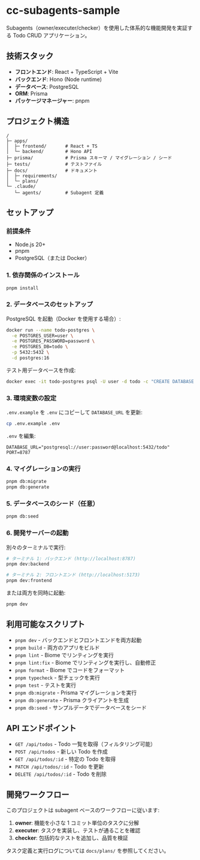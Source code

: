 # cc-subagents-sample

Subagents（owner/executer/checker）を使用した体系的な機能開発を実証する Todo CRUD アプリケーション。

## 技術スタック

- **フロントエンド**: React + TypeScript + Vite
- **バックエンド**: Hono (Node runtime)
- **データベース**: PostgreSQL
- **ORM**: Prisma
- **パッケージマネージャー**: pnpm

## プロジェクト構造

```
/
├─ apps/
│  ├─ frontend/       # React + TS
│  └─ backend/        # Hono API
├─ prisma/            # Prisma スキーマ / マイグレーション / シード
├─ tests/             # テストファイル
├─ docs/              # ドキュメント
│  ├─ requirements/
│  └─ plans/
└─ .claude/
   └─ agents/         # Subagent 定義
```

## セットアップ

### 前提条件

- Node.js 20+
- pnpm
- PostgreSQL（または Docker）

### 1. 依存関係のインストール

```bash
pnpm install
```

### 2. データベースのセットアップ

PostgreSQL を起動（Docker を使用する場合）:

```bash
docker run --name todo-postgres \
  -e POSTGRES_USER=user \
  -e POSTGRES_PASSWORD=password \
  -e POSTGRES_DB=todo \
  -p 5432:5432 \
  -d postgres:16
```

テスト用データベースを作成:

```bash
docker exec -it todo-postgres psql -U user -d todo -c "CREATE DATABASE todo_test;"
```

### 3. 環境変数の設定

`.env.example` を `.env` にコピーして `DATABASE_URL` を更新:

```bash
cp .env.example .env
```

`.env` を編集:

```
DATABASE_URL="postgresql://user:password@localhost:5432/todo"
PORT=8787
```

### 4. マイグレーションの実行

```bash
pnpm db:migrate
pnpm db:generate
```

### 5. データベースのシード（任意）

```bash
pnpm db:seed
```

### 6. 開発サーバーの起動

別々のターミナルで実行:

```bash
# ターミナル 1: バックエンド (http://localhost:8787)
pnpm dev:backend

# ターミナル 2: フロントエンド (http://localhost:5173)
pnpm dev:frontend
```

または両方を同時に起動:

```bash
pnpm dev
```

## 利用可能なスクリプト

- `pnpm dev` - バックエンドとフロントエンドを両方起動
- `pnpm build` - 両方のアプリをビルド
- `pnpm lint` - Biome でリンティングを実行
- `pnpm lint:fix` - Biome でリンティングを実行し、自動修正
- `pnpm format` - Biome でコードをフォーマット
- `pnpm typecheck` - 型チェックを実行
- `pnpm test` - テストを実行
- `pnpm db:migrate` - Prisma マイグレーションを実行
- `pnpm db:generate` - Prisma クライアントを生成
- `pnpm db:seed` - サンプルデータでデータベースをシード

## API エンドポイント

- `GET /api/todos` - Todo 一覧を取得（フィルタリング可能）
- `POST /api/todos` - 新しい Todo を作成
- `GET /api/todos/:id` - 特定の Todo を取得
- `PATCH /api/todos/:id` - Todo を更新
- `DELETE /api/todos/:id` - Todo を削除

## 開発ワークフロー

このプロジェクトは subagent ベースのワークフローに従います:

1. **owner**: 機能を小さな 1 コミット単位のタスクに分解
2. **executer**: タスクを実装し、テストが通ることを確認
3. **checker**: 包括的なテストを追加し、品質を検証

タスク定義と実行ログについては `docs/plans/` を参照してください。